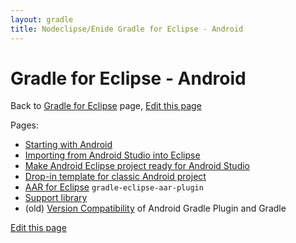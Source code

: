 ```yaml
---
layout: gradle
title: Nodeclipse/Enide Gradle for Eclipse - Android
---
```


# Gradle for Eclipse - Android

<p></p>

Back to [Gradle for Eclipse](../) page, 
[Edit this page](https://github.com/Nodeclipse/www.nodeclipse.org/blob/gh-pages/projects/gradle/android/index.md)

Pages:

- [Starting with Android](start)
- [Importing from Android Studio into Eclipse](Importing-from-Android-Studio-into-Eclipse)
- [Make Android Eclipse project ready for Android Studio](Make-Android-Eclipse-project-ready-for-Android-Studio)
- [Drop-in template for classic Android project](https://github.com/Nodeclipse/nodeclipse-1/blob/master/org.nodeclipse.enide.editors.gradle/docs/android/build.gradle)
- [AAR for Eclipse](aar-for-Eclipse) `gradle-eclipse-aar-plugin`
- [Support library](Support-library)
- (old) [Version Compatibility](version-compatibility) of Android Gradle Plugin and Gradle 

[Edit this page](https://github.com/Nodeclipse/www.nodeclipse.org/blob/gh-pages/projects/gradle/android/)
